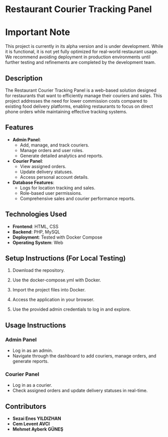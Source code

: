 # Restaurant Courier Tracking Panel

# Important Note
This project is currently in its alpha version and is under development. While it is functional, it is not yet fully optimized for real-world restaurant usage. We recommend avoiding deployment in production environments until further testing and refinements are completed by the development team. 

## Description
The Restaurant Courier Tracking Panel is a web-based solution designed for restaurants that want to efficiently manage their couriers and sales. This project addresses the need for lower commission costs compared to existing food delivery platforms, enabling restaurants to focus on direct phone orders while maintaining effective tracking systems.

## Features
- **Admin Panel**:
  - Add, manage, and track couriers.
  - Manage orders and user roles.
  - Generate detailed analytics and reports.
- **Courier Panel**:
  - View assigned orders.
  - Update delivery statuses.
  - Access personal account details.
- **Database Features**:
  - Logs for location tracking and sales.
  - Role-based user permissions.
  - Comprehensive sales and courier performance reports.

## Technologies Used
- **Frontend**: HTML, CSS 
- **Backend**: PHP, MySQL
- **Deployment**: Tested with Docker Compose
- **Operating System**: Web

## Setup Instructions (For Local Testing)
1. Download the repository.

2. Use the docker-compose.yml with Docker.

3. Import the project files into Docker.

4. Access the application in your browser.

5. Use the provided admin credentials to log in and explore.


## Usage Instructions
### Admin Panel
- Log in as an admin.
- Navigate through the dashboard to add couriers, manage orders, and generate reports.

### Courier Panel
- Log in as a courier.
- Check assigned orders and update delivery statuses in real-time.

## Contributors
- **Sezai Enes YILDIZHAN**
- **Cem Levent AVCI**
- **Mehmet Ayberk GÜNEŞ**




